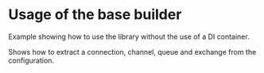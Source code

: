 # Usage of the base builder
Example showing how to use the library without the use of a DI container.

Shows how to extract a connection, channel, queue and exchange from the configuration.